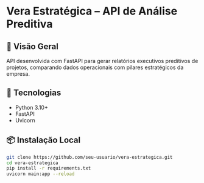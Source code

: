 # Vera Estratégica – API de Análise Preditiva

## 🚀 Visão Geral
API desenvolvida com FastAPI para gerar relatórios executivos preditivos de projetos, comparando dados operacionais com pilares estratégicos da empresa.

## 🧱 Tecnologias
- Python 3.10+
- FastAPI
- Uvicorn

## 📦 Instalação Local
```bash
git clone https://github.com/seu-usuario/vera-estrategica.git
cd vera-estrategica
pip install -r requirements.txt
uvicorn main:app --reload
